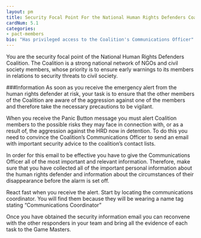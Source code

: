 ```yaml
---
layout: pm
title: Security Focal Point For the National Human Rights Defenders Coalition
cardNum: 5.1
categories:
- pact-members
bio: "Has privileged access to the Coalition's Communications Officer"
---
```

You are the security focal point of the National Human Rights Defenders Coalition. The Coalition is a strong national network of NGOs and civil society members, whose priority is to ensure early warnings to its members in relations to security threats to civil society.

###Information
As soon as you receive the emergency alert from the human rights defender at risk, your task is to ensure that the other members of the Coalition are aware of the aggression against one of the members and therefore take the necessary precautions to be vigilant.

When you receive the Panic Button message you must alert Coalition members to the possible risks they may face in connection with, or as a result of, the aggression against the HRD now in detention. To do this you need to convince the Coalition’s Communications Officer to send an email with important security advice to the coalition’s contact lists.

In order for this email to be effective you have to give the Communications Officer all of the most important and relevant information. Therefore, make sure that you have collected all of the important personal information about the human rights defender and information about the circumstances of their disappearance before the alarm is set off.

React fast when you receive the alert. Start by locating the communications coordinator. You will find them because they will be wearing a name tag stating “Communications Coordinator”

Once you have obtained the security information email you can reconvene with the other responders in your team and bring all the evidence of each task to the Game Masters.
